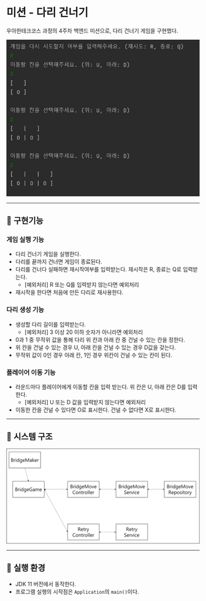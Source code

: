 # 미션 - 다리 건너기

우아한테크코스 과정의 4주차 백엔드 미션으로, 다리 건너기 게임을 구현했다.

![예시화면](./img/bridge_game_img.JPG)

---
## :rocket: 구현기능

### 게임 실행 기능
- 다리 건너기 게임을 실행한다.
- 다리를 끝까지 건너면 게임이 종료된다.
- 다리를 건너다 실패하면 재시작여부를 입력받는다. 재시작은 R, 종료는 Q로 입력받는다.
  - [예외처리] R 또는 Q를 입력받지 않는다면 예외처리
- 재시작을 한다면 처음에 만든 다리로 재사용한다.

### 다리 생성 기능
- 생성할 다리 길이를 입력받는다.
  - [예외처리] 3 이상 20 이하 숫자가 아니라면 예외처리
- 0과 1 중 무작위 값을 통해 다리 위 칸과 아래 칸 중 건널 수 있는 칸을 정한다.
- 위 칸을 건널 수 있는 경우 U, 아래 칸을 건널 수 있는 경우 D값을 갖는다.
- 무작위 값이 0인 경우 아래 칸, 1인 경우 위칸이 건널 수 있는 칸이 된다.

### 플레이어 이동 기능
- 라운드마다 플레이어에게 이동할 칸을 입력 받는다. 위 칸은 U, 아래 칸은 D를 입력한다.
  - [예외처리] U 또는 D 값을 입력받지 않는다면 예외처리
- 이동한 칸을 건널 수 있다면 O로 표시한다. 건널 수 없다면 X로 표시한다.

---
## :blue_book: 시스템 구조

![시스템 구조](./img/bridge_architecture.png)


---
## :dart: 실행 환경
- JDK 11 버전에서 동작한다.
- 프로그램 실행의 시작점은 `Application`의 `main()`이다.
